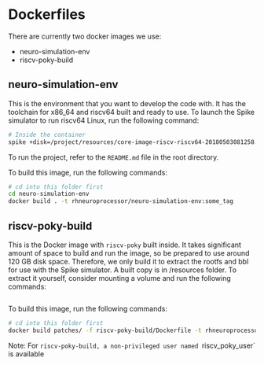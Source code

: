 Dockerfiles
=========

There are currently two docker images we use:
* neuro-simulation-env
* riscv-poky-build

## neuro-simulation-env
This is the environment that you want to develop the code with.
It has the toolchain for x86_64 and riscv64 built and ready to use.
To launch the Spike simulator to run riscv64 Linux, run the following command:
```bash
# Inside the container
spike +disk=/project/resources/core-image-riscv-riscv64-20180503081258.rootfs.ext2 /project/resources/bbl
```

To run the project, refer to the `README.md` file in the root directory.

To build this image, run the following commands:
```bash
# cd into this folder first
cd neuro-simulation-env
docker build . -t rhneuroprocessor/neuro-simulation-env:some_tag
```

## riscv-poky-build
This is the Docker image with `riscv-poky` built inside.
It takes significant amount of space to build and run the image, so
be prepared to use around 120 GB disk space. Therefore, we only build it
to extract the rootfs and bbl for use with the Spike simulator.
A built copy is in /resources folder. To extract it yourself, consider
mounting a volume and run the following commands:
```bash

```

To build this image, run the following commands:
```bash
# cd into this folder first
docker build patches/ -f riscv-poky-build/Dockerfile -t rhneuroprocessor/riscv-poky-build:some_tag
```

Note: For `riscv-poky-build, a non-privileged user named `riscv_poky_user` is available
